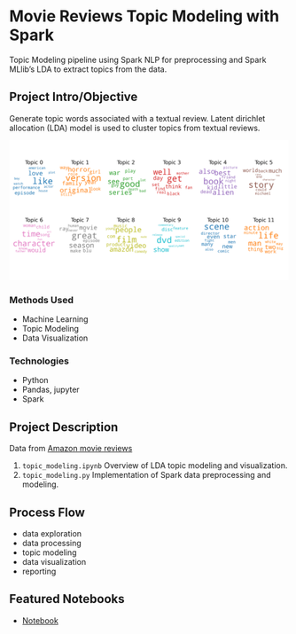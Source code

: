 # Movie Reviews Topic Modeling with Spark
Topic Modeling pipeline using Spark NLP for preprocessing and Spark MLlib’s LDA to extract topics from the data.

## Project Intro/Objective
Generate topic words associated with a textual review. Latent dirichlet allocation (LDA) model is used to cluster topics from textual reviews.

![](plots/wordcloud.png)

### Methods Used
* Machine Learning
* Topic Modeling
* Data Visualization

### Technologies
* Python
* Pandas, jupyter
* Spark

## Project Description
Data from [Amazon movie reviews](https://snap.stanford.edu/data/web-Movies.html)

1. `topic_modeling.ipynb` Overview of LDA topic modeling and visualization.
2. `topic_modeling.py` Implementation of Spark data preprocessing and modeling.

## Process Flow
- data exploration
- data processing
- topic modeling
- data visualization
- reporting

## Featured Notebooks
* [Notebook](topic_modeling.ipynb)
